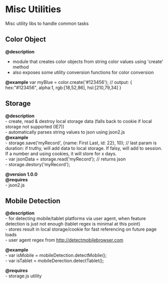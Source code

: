 Misc Utilities
==============

Misc utility libs to handle common tasks


Color Object
------------

**@description**
- module that creates color objects from string color values using 'create' method  
- also exposes some utility conversion functions for color conversion

**@example** var myBlue = color.create('#123456'); // output: { hex:"#123456", alpha:1, rgb:[18,52,86], hsl:[210,79,34] }  


Storage
-------

**@description**  
	- create, read & destroy local storage data (falls back to cookie if local storage not supported (IE7))  
	- automatically parses string values to json using json2.js  
**@example**  
	- storage.save('myRecord', {name: First Last, id: 22}, 10); // last param is duration: if truthy, will add data to local storage. If falsy, will add to session. If a number and using cookies, it will store for x days.  
	- var jsonData = storage.read('myRecord'); // returns json  
	- storage.destory('myRecord');  

**@version 1.0.0**  
**@requires**  
	- json2.js  


Mobile Detection
----------------

**@description**  
	- for detecting mobile/tablet platforms via user agent, when feature detection is just not enough (tablet regex is minimal at this point)  
	- stores result in local storage/cookie for fast referencing on future page loads  
	- user agent regex from http://detectmobilebrowser.com  
 
**@example**  
	- var isMobile = mobileDetection.detectMobile();  
	- var isTablet = mobileDerection.detectTablet();  

**@requires**  
	- storage.js utility  
